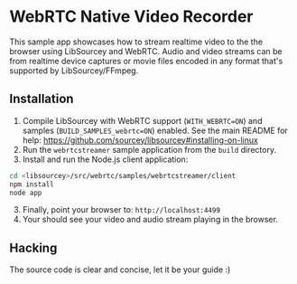 # WebRTC Native Video Recorder

This sample app showcases how to stream realtime video to the the browser using LibSourcey and WebRTC. Audio and video streams can be from realtime device captures or movie files encoded in any format that's supported by LibSourcey/FFmpeg.

## Installation

1. Compile LibSourcey with WebRTC support (`WITH_WEBRTC=ON`) and samples (`BUILD_SAMPLES_webrtc=ON`) enabled. See the main README for help: https://github.com/sourcey/libsourcey#installing-on-linux
2. Run the `webrtcstreamer` sample application from the `build` directory.
2. Install and run the Node.js client application:

~~~ bash
cd <libsourcey>/src/webrtc/samples/webrtcstreamer/client
npm install
node app
~~~

3. Finally, point your browser to: `http://localhost:4499`
4. Your should see your video and audio stream playing in the browser.

## Hacking

The source code is clear and concise, let it be your guide :)
